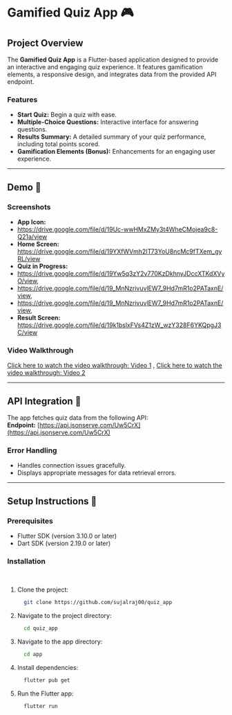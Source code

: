 # Gamified Quiz App 🎮

## Project Overview
The **Gamified Quiz App** is a Flutter-based application designed to provide an interactive and engaging quiz experience. It features gamification elements, a responsive design, and integrates data from the provided API endpoint.

### Features
- **Start Quiz:** Begin a quiz with ease.
- **Multiple-Choice Questions:** Interactive interface for answering questions.
- **Results Summary:** A detailed summary of your quiz performance, including total points scored.
- **Gamification Elements (Bonus):** Enhancements for an engaging user experience.

---

## Demo 📸

### Screenshots
- **App Icon:**
- https://drive.google.com/file/d/19Uc-wwHMxZMy3t4WheCMojea9c8-Q21a/view
- **Home Screen:**  
  https://drive.google.com/file/d/19YXfWVmh2IT73YoU8ncMc9fTXem_gyRL/view  
- **Quiz in Progress:**  
-  https://drive.google.com/file/d/19Yw5q3zY2v770KzDkhnyJDccXTKdXVyO/view,
- https://drive.google.com/file/d/19_MnNzrivuvlEW7_9Hd7mR1o2PATaxnE/view,
- https://drive.google.com/file/d/19_MnNzrivuvlEW7_9Hd7mR1o2PATaxnE/view,
- **Result Screen:**  
 https://drive.google.com/file/d/19k1bslxFVs4Z1zW_wzY328F6YKQpgJ3C/view 

### Video Walkthrough
[Click here to watch the video walkthrough: Video 1](https://youtube.com/shorts/fOUjh-9X63o?si=UZdo3dtBSEou_NrB ) ,
[Click here to watch the video walkthrough: Video 2](https://youtu.be/31imi9d3ThU?si=dse-sunBa1JL-vsh )

---

## API Integration 🔗
The app fetches quiz data from the following API:  
**Endpoint:** [https://api.jsonserve.com/Uw5CrX](https://api.jsonserve.com/Uw5CrX)  

### Error Handling
- Handles connection issues gracefully.  
- Displays appropriate messages for data retrieval errors.  

---

## Setup Instructions 🚀

### Prerequisites
- Flutter SDK (version 3.10.0 or later)  
- Dart SDK (version 2.19.0 or later)  

### Installation
<br>

1. Clone the project:

    ```bash
      git clone https://github.com/sujalraj00/quiz_app
    ```

2. Navigate to the project directory:

    ```bash
      cd quiz_app
    ```
3. Navigate to the app directory:

    ```bash
      cd app
    ```

4. Install dependencies:

    ```bash
      flutter pub get
    ```
5. Run the Flutter app:
    ```bash
      flutter run
    ```
</div>





